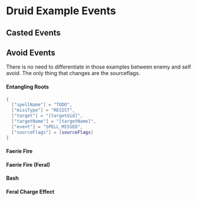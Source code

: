 # Druid Example Events

## Casted Events

## Avoid Events

There is no need to differentiate in those examples between enemy and self avoid. The only thing that changes are the sourceflags.

#### Entangling Roots

```lua
{
  ["spellName"] = "TODO",
  ["missType"] = "RESIST",
  ["target"] = "[targetUid]",
  ["targetName"] = "[targetName]",
  ["event"] = "SPELL_MISSED",
  ["sourceFlags"] = [sourceFlags]
}
```

#### Faerie Fire

#### Faerie Fire (Feral)

#### Bash

#### Feral Charge Effect

